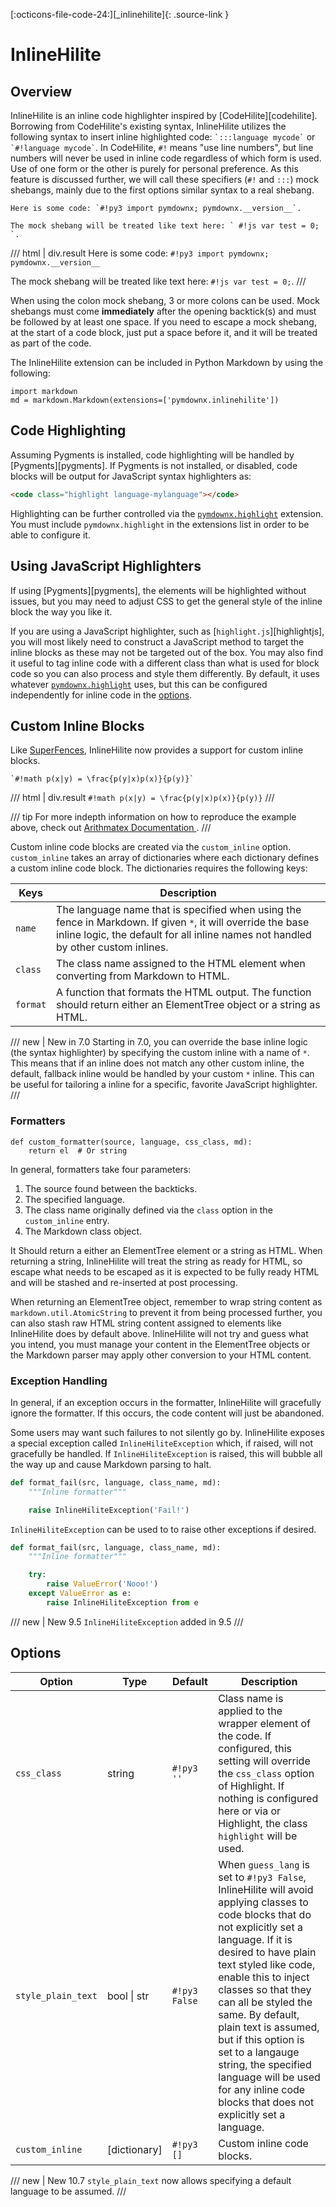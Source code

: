 [:octicons-file-code-24:][_inlinehilite]{: .source-link }

# InlineHilite

## Overview

InlineHilite is an inline code highlighter inspired by [CodeHilite][codehilite]. Borrowing from CodeHilite's existing
syntax, InlineHilite utilizes the following syntax to insert inline highlighted code: `` `:::language mycode` `` or
`` `#!language mycode` ``.  In CodeHilite, ` #! ` means "use line numbers", but line numbers will never be used in
inline code regardless of which form is used. Use of one form or the other is purely for personal preference. As this
feature is discussed further, we will call these specifiers (` #! ` and ` ::: `) mock shebangs, mainly due to the first
options similar syntax to a real shebang.

```text title="Inline Highlighted Code"
Here is some code: `#!py3 import pymdownx; pymdownx.__version__`.

The mock shebang will be treated like text here: ` #!js var test = 0; `.
```

/// html | div.result
Here is some code: `#!py3 import pymdownx; pymdownx.__version__`

The mock shebang will be treated like text here: ` #!js var test = 0; `.
///


When using the colon mock shebang, 3 or more colons can be used.  Mock shebangs must come **immediately** after the
opening backtick(s) and must be followed by at least one space.  If you need to escape a mock shebang, at the start of a
code block, just put a space before it, and it will be treated as part of the code.

The InlineHilite extension can be included in Python Markdown by using the following:

```py3
import markdown
md = markdown.Markdown(extensions=['pymdownx.inlinehilite'])
```

## Code Highlighting

Assuming Pygments is installed, code highlighting will be handled by [Pygments][pygments]. If Pygments is not installed,
or disabled, code blocks will be output for JavaScript syntax highlighters as:


```html
<code class="highlight language-mylanguage"></code>
```

Highlighting can be further controlled via the [`pymdownx.highlight`](./highlight.md) extension. You must include
`pymdownx.highlight` in the extensions list in order to be able to configure it.

## Using JavaScript Highlighters

If using [Pygments][pygments], the elements will be highlighted without issues, but you may need to adjust CSS to get
the general style of the inline block the way you like it.

If you are using a JavaScript highlighter, such as [`highlight.js`][highlightjs], you will most likely need to construct
a JavaScript method to target the inline blocks as these may not be targeted out of the box. You may also find it useful
to tag inline code with a different class than what is used for block code so you can also process and style them
differently. By default, it uses whatever [`pymdownx.highlight`](./highlight.md) uses, but this can be configured
independently for inline code in the [options](#options).

## Custom Inline Blocks

Like [SuperFences](./superfences.md), InlineHilite now provides a support for custom inline blocks.

```text title="Inline Math"
`#!math p(x|y) = \frac{p(y|x)p(x)}{p(y)}`
```

/// html | div.result
`#!math p(x|y) = \frac{p(y|x)p(x)}{p(y)}`
///

/// tip
For more indepth information on how to reproduce the example above, check out [Arithmatex Documentation
](./arithmatex.md#alternative-math-blocks).
///

Custom inline code blocks are created via the `custom_inline` option.  `custom_inline` takes an array of dictionaries
where each dictionary defines a custom inline code block. The dictionaries requires the following keys:

Keys        | Description
----------- | -----------
`name`      | The language name that is specified when using the fence in Markdown. If given `*`, it will override the base inline logic, the default for all inline names not handled by other custom inlines.
`class`     | The class name assigned to the HTML element when converting from Markdown to HTML.
`format`    | A function that formats the HTML output. The function should return either an ElementTree object or a string as HTML.

/// new | New in 7.0
Starting in 7.0, you can override the base inline logic (the syntax highlighter) by specifying the custom inline
with a name of `*`. This means that if an inline does not match any other custom inline, the default, fallback
inline would be handled by your custom `*` inline. This can be useful for tailoring a inline for a specific,
favorite JavaScript highlighter.
///

### Formatters

```py3
def custom_formatter(source, language, css_class, md):
    return el  # Or string
```

In general, formatters take four parameters:

1.  The source found between the backticks.
2.  The specified language.
3.  The class name originally defined via the `class` option in the `custom_inline` entry.
4.  The Markdown class object.

It Should return a either an ElementTree element or a string as HTML. When returning a string, InlineHilite will treat
the string as ready for HTML, so escape what needs to be escaped as it is expected to be fully ready HTML and will be
stashed and re-inserted at post processing.

When returning an ElementTree object, remember to wrap string content as `markdown.util.AtomicString` to prevent it from
being processed further, you can also stash raw HTML string content assigned to elements like InlineHilite does by
default above. InlineHilite will not try and guess what you intend, you must manage your content in the ElementTree
objects or the Markdown parser may apply other conversion to your HTML content.

### Exception Handling

In general, if an exception occurs in the formatter, InlineHilite will gracefully ignore the formatter. If this occurs,
the code content will just be abandoned.

Some users may want such failures to not silently go by. InlineHilite exposes a special exception called
`InlineHiliteException` which, if raised, will not gracefully be handled. If `InlineHiliteException` is raised, this
will bubble all the way up and cause Markdown parsing to halt.

```py
def format_fail(src, language, class_name, md):
    """Inline formatter"""

    raise InlineHiliteException('Fail!')
```

`InlineHiliteException` can be used to to raise other exceptions if desired.


```py
def format_fail(src, language, class_name, md):
    """Inline formatter"""

    try:
        raise ValueError('Nooo!')
    except ValueError as e:
        raise InlineHiliteException from e
```

/// new | New 9.5
`InlineHiliteException` added in 9.5
///

## Options

Option                    | Type         | Default       | Description
------------------------- | ------------ | ------------- | -----------
`css_class`               | string       | `#!py3 ''`    | Class name is applied to the wrapper element of the code. If configured, this setting will override the `css_class` option of Highlight. If nothing is configured here or via or Highlight, the class `highlight` will be used.
`style_plain_text`        | bool \| str  | `#!py3 False` | When `guess_lang` is set to `#!py3 False`, InlineHilite will avoid applying classes to code blocks that do not explicitly set a language. If it is desired to have plain text styled like code, enable this to inject classes so that they can all be styled the same. By default, plain text is assumed, but if this option is set to a langauge string, the specified language will be used for any inline code blocks that does not explicitly set a language.
`custom_inline`           | [dictionary] | `#!py3 []`    | Custom inline code blocks.

/// new | New 10.7
`style_plain_text` now allows specifying a default language to be assumed.
///
